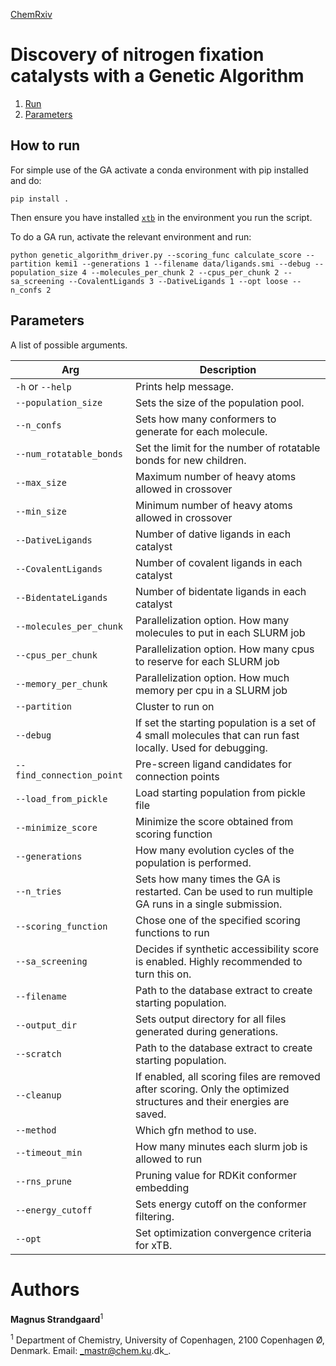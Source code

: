 [ChemRxiv](linkb)

# Discovery of nitrogen fixation catalysts with a Genetic Algorithm


1. [Run](#how-to-run)
2. [Parameters](#parameters)

## How to run

For simple use of the GA activate a conda environment with pip installed and do:

    pip install .

Then ensure you have installed [`xtb`](https://xtb-docs.readthedocs.io/en/latest/setup.html) in the environment you run the script. 


To do a GA run, activate the relevant environment and run:

```
python genetic_algorithm_driver.py --scoring_func calculate_score --partition kemi1 --generations 1 --filename data/ligands.smi --debug --population_size 4 --molecules_per_chunk 2 --cpus_per_chunk 2 --sa_screening --CovalentLigands 3 --DativeLigands 1 --opt loose --n_confs 2
```

## Parameters

A list of possible arguments.

| Arg                       | Description                                                                                                          |
|---------------------------|----------------------------------------------------------------------------------------------------------------------|
| `-h` or `--help`          | Prints help message.                                                                                                 |
| `--population_size`       | Sets the size of the population pool.                                                                                |
| `--n_confs`               | Sets how many conformers to generate for each molecule.                                                              |
| `--num_rotatable_bonds`   | Set the limit for the number of rotatable bonds for new children.                                                    |
| `--max_size`              | Maximum number of heavy atoms allowed in crossover                                                                   |
| `--min_size`              | Minimum number of heavy atoms allowed in crossover                                                                   |
| `--DativeLigands`         | Number of dative ligands in each catalyst                                                                            |
| `--CovalentLigands`       | Number of covalent ligands in each catalyst                                                                          |
| `--BidentateLigands`      | Number of bidentate ligands in each catalyst                                                                         |
| `--molecules_per_chunk`   | Parallelization option. How many molecules to put in each SLURM job                                                  |
| `--cpus_per_chunk`        | Parallelization option. How many cpus to reserve for each SLURM job                                                  |
| `--memory_per_chunk`      | Parallelization option. How much memory per cpu in a SLURM job                                                       |
| `--partition`             | Cluster to run on                                                                                                    |
| `--debug`                 | If set the starting population is a set of 4 small molecules that can run fast locally. Used for debugging.          |
| `--find_connection_point` | Pre-screen ligand candidates for connection points                                                                   |
| `--load_from_pickle`      | Load starting population from pickle file                                                                            |
| `--minimize_score`        | Minimize the score obtained from scoring function                                                                    |
| `--generations`           | How many evolution cycles of the population is performed.                                                            |
| `--n_tries`               | Sets how many times the GA is restarted. Can be used to run multiple GA runs in a single submission.                 |
| `--scoring_function`      | Chose one of the specified scoring functions to run                                                                  |
| `--sa_screening`          | Decides if synthetic accessibility score is enabled. Highly recommended to turn this on.                             |
| `--filename`              | Path to the database extract to create starting population.                                                          |
| `--output_dir`            | Sets output directory for all files generated during generations.                                                    |
| `--scratch`               | Path to the database extract to create starting population.                                                          |
| `--cleanup`               | If enabled, all scoring files are removed after scoring. Only the optimized structures and their energies are saved. |
| `--method`                | Which gfn method to use.                                                                                             |
| `--timeout_min`           | How many minutes each slurm job is allowed to run                                                                    |
| `--rns_prune`             | Pruning value for RDKit conformer embedding                                                                          |
| `--energy_cutoff`         | Sets energy cutoff on the conformer filtering.                                                                       |
| `--opt`                   | Set optimization convergence criteria for xTB.                                                                       |

# Authors

**Magnus Strandgaard**<sup>1</sup>

<sup>1</sup> Department of Chemistry, University of Copenhagen, 2100 Copenhagen Ø, Denmark.
Email: _mastr@chem.ku.dk_.
